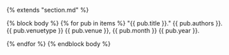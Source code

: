 {% extends "section.md" %}

{% block body %}
{% for pub in items %}
"{{ pub.title }}."
{{ pub.authors }}.
{{ pub.venuetype }} {{ pub.venue }}, {{ pub.month }} {{ pub.year }}.

{% endfor %}
{% endblock body %}
